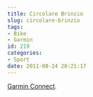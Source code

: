 ```yaml
---
title: Circolare Brinzio
slug: circolare-brinzio
tags:
- Bike
- Garmin
id: 219
categories:
- Sport
date: 2011-08-24 20:21:17
---
```


[Garmin Connect](http://connect.garmin.com/activity/109105901).
